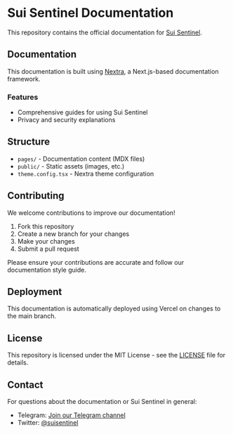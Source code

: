 # Sui Sentinel Documentation

This repository contains the official documentation for [Sui Sentinel](https://suisentinel.xyz/).

## Documentation

This documentation is built using [Nextra](https://nextra.site/), a Next.js-based documentation framework.

### Features

- Comprehensive guides for using Sui Sentinel
- Privacy and security explanations

## Structure

- `pages/` - Documentation content (MDX files)
- `public/` - Static assets (images, etc.)
- `theme.config.tsx` - Nextra theme configuration

## Contributing

We welcome contributions to improve our documentation!

1. Fork this repository
2. Create a new branch for your changes
3. Make your changes
4. Submit a pull request

Please ensure your contributions are accurate and follow our documentation style guide.

## Deployment

This documentation is automatically deployed using Vercel on changes to the main branch.

## License

This repository is licensed under the MIT License - see the [LICENSE](LICENSE) file for details.

## Contact

For questions about the documentation or Sui Sentinel in general:

- Telegram: [Join our Telegram channel](https://t.me/suisentinel)
- Twitter: [@suisentinel](https://x.com/suisentinal)
